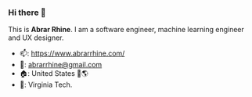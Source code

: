 ### Hi there 👋
This is **Abrar Rhine**. I am a software engineer, machine learning engineer and UX designer. 
- 📫: https://www.abrarrhine.com/  
- 📧: abrarrhine@gmail.com
- 🏠: United States 🗽🌎 
- 🏫: Virginia Tech.
